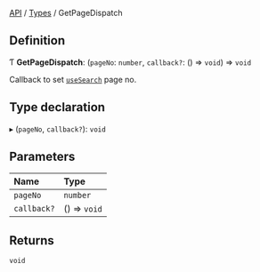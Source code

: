 [API](API/index.md) / [Types](API/Types/index.md) / GetPageDispatch

## Definition

Ƭ **GetPageDispatch**: (`pageNo`: `number`, `callback?`: () => `void`) => `void`

Callback to set [`useSearch`](API/Sp/useSearch.md) page no.

## Type declaration

▸ (`pageNo`, `callback?`): `void`

## Parameters

| Name | Type |
| :------ | :------ |
| `pageNo` | `number` |
| `callback?` | () => `void` |

## Returns

`void`
